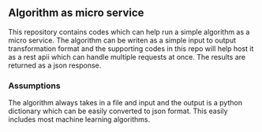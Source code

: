 ## Algorithm as micro service

This repository contains codes which can help run a simple algorithm as a micro service. The algorithm can be writen as a simple input to output transformation format and the supporting codes in this repo will help host it as a rest apii which can handle multiple requests at once. The results are returned as a json response.

### Assumptions

The algorithm always takes in a file and input and the output is a python dictionary which can be easily converted to json format.  This easily includes most machine learning algorithms.
